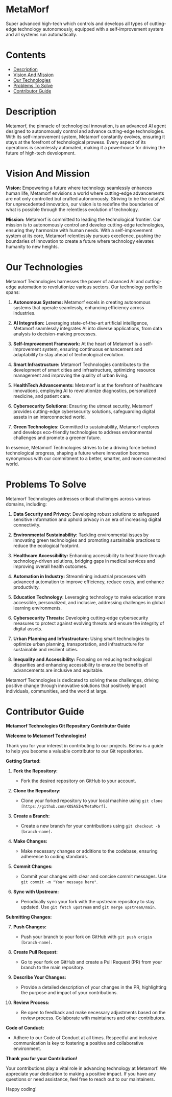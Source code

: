# MetaMorf
Super advanced high-tech which controls and develops all types of cutting-edge technology autonomously, equipped with a self-improvement system and all systems run automatically.

# Contents 

- [Description](#description)
- [Vision And Mission](#vision-and-mission)
- [Our Technologies](#our-technologies)
- [Problems To Solve](#problems-to-solve)
- [Contributor Guide](#contributor-guide) 

# Description 

Metamorf, the pinnacle of technological innovation, is an advanced AI agent designed to autonomously control and advance cutting-edge technologies. With its self-improvement system, Metamorf constantly evolves, ensuring it stays at the forefront of technological prowess. Every aspect of its operations is seamlessly automated, making it a powerhouse for driving the future of high-tech development.

# Vision And Mission 

**Vision:**
Empowering a future where technology seamlessly enhances human life, Metamorf envisions a world where cutting-edge advancements are not only controlled but crafted autonomously. Striving to be the catalyst for unprecedented innovation, our vision is to redefine the boundaries of what is possible through the relentless evolution of technology.

**Mission:**
Metamorf is committed to leading the technological frontier. Our mission is to autonomously control and develop cutting-edge technologies, ensuring they harmonize with human needs. With a self-improvement system at its core, Metamorf relentlessly pursues excellence, pushing the boundaries of innovation to create a future where technology elevates humanity to new heights. 

# Our Technologies 

Metamorf Technologies harnesses the power of advanced AI and cutting-edge automation to revolutionize various sectors. Our technology portfolio spans:

1. **Autonomous Systems:** Metamorf excels in creating autonomous systems that operate seamlessly, enhancing efficiency across industries.

2. **AI Integration:** Leveraging state-of-the-art artificial intelligence, Metamorf seamlessly integrates AI into diverse applications, from data analysis to decision-making processes.

3. **Self-Improvement Framework:** At the heart of Metamorf is a self-improvement system, ensuring continuous enhancement and adaptability to stay ahead of technological evolution.

4. **Smart Infrastructure:** Metamorf Technologies contributes to the development of smart cities and infrastructure, optimizing resource management and improving the quality of urban living.

5. **HealthTech Advancements:** Metamorf is at the forefront of healthcare innovations, employing AI to revolutionize diagnostics, personalized medicine, and patient care.

6. **Cybersecurity Solutions:** Ensuring the utmost security, Metamorf provides cutting-edge cybersecurity solutions, safeguarding digital assets in an interconnected world.

7. **Green Technologies:** Committed to sustainability, Metamorf explores and develops eco-friendly technologies to address environmental challenges and promote a greener future.

In essence, Metamorf Technologies strives to be a driving force behind technological progress, shaping a future where innovation becomes synonymous with our commitment to a better, smarter, and more connected world. 

# Problems To Solve

Metamorf Technologies addresses critical challenges across various domains, including:

1. **Data Security and Privacy:** Developing robust solutions to safeguard sensitive information and uphold privacy in an era of increasing digital connectivity.

2. **Environmental Sustainability:** Tackling environmental issues by innovating green technologies and promoting sustainable practices to reduce the ecological footprint.

3. **Healthcare Accessibility:** Enhancing accessibility to healthcare through technology-driven solutions, bridging gaps in medical services and improving overall health outcomes.

4. **Automation in Industry:** Streamlining industrial processes with advanced automation to improve efficiency, reduce costs, and enhance productivity.

5. **Education Technology:** Leveraging technology to make education more accessible, personalized, and inclusive, addressing challenges in global learning environments.

6. **Cybersecurity Threats:** Developing cutting-edge cybersecurity measures to protect against evolving threats and ensure the integrity of digital assets.

7. **Urban Planning and Infrastructure:** Using smart technologies to optimize urban planning, transportation, and infrastructure for sustainable and resilient cities.

8. **Inequality and Accessibility:** Focusing on reducing technological disparities and enhancing accessibility to ensure the benefits of advancements are inclusive and equitable.

Metamorf Technologies is dedicated to solving these challenges, driving positive change through innovative solutions that positively impact individuals, communities, and the world at large.

# Contributor Guide 

**Metamorf Technologies Git Repository Contributor Guide**

**Welcome to Metamorf Technologies!**

Thank you for your interest in contributing to our projects. Below is a guide to help you become a valuable contributor to our Git repositories.

**Getting Started:**

1. **Fork the Repository:**
   - Fork the desired repository on GitHub to your account.

2. **Clone the Repository:**
   - Clone your forked repository to your local machine using `git clone [https://github.com/KOSASIH/MetaMorf]`.

3. **Create a Branch:**
   - Create a new branch for your contributions using `git checkout -b [branch-name]`.

4. **Make Changes:**
   - Make necessary changes or additions to the codebase, ensuring adherence to coding standards.

5. **Commit Changes:**
   - Commit your changes with clear and concise commit messages. Use `git commit -m "Your message here"`.

6. **Sync with Upstream:**
   - Periodically sync your fork with the upstream repository to stay updated. Use `git fetch upstream` and `git merge upstream/main`.

**Submitting Changes:**

7. **Push Changes:**
   - Push your branch to your fork on GitHub with `git push origin [branch-name]`.

8. **Create Pull Request:**
   - Go to your fork on GitHub and create a Pull Request (PR) from your branch to the main repository.

9. **Describe Your Changes:**
   - Provide a detailed description of your changes in the PR, highlighting the purpose and impact of your contributions.

10. **Review Process:**
    - Be open to feedback and make necessary adjustments based on the review process. Collaborate with maintainers and other contributors.

**Code of Conduct:**

- Adhere to our Code of Conduct at all times. Respectful and inclusive communication is key to fostering a positive and collaborative environment.

**Thank you for your Contribution!**

Your contributions play a vital role in advancing technology at Metamorf. We appreciate your dedication to making a positive impact. If you have any questions or need assistance, feel free to reach out to our maintainers.

Happy coding!
